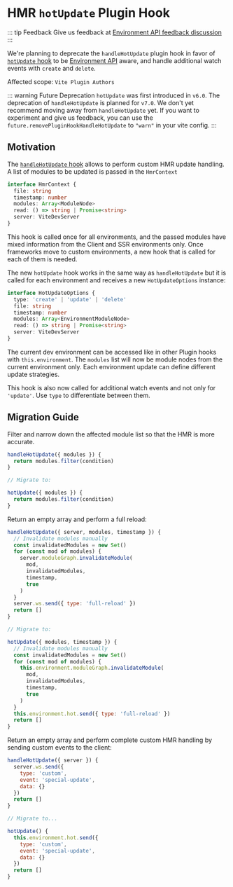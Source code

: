 # HMR `hotUpdate` Plugin Hook

::: tip Feedback
Give us feedback at [Environment API feedback discussion](https://github.com/vitejs/vite/discussions/16358)
:::

We're planning to deprecate the `handleHotUpdate` plugin hook in favor of [`hotUpdate` hook](/ru/guide/api-environment#the-hotupdate-hook) to be [Environment API](/ru/guide/api-environment.md) aware, and handle additional watch events with `create` and `delete`.

Affected scope: `Vite Plugin Authors`

::: warning Future Deprecation
`hotUpdate` was first introduced in `v6.0`. The deprecation of `handleHotUpdate` is planned for `v7.0`. We don't yet recommend moving away from `handleHotUpdate` yet. If you want to experiment and give us feedback, you can use the `future.removePluginHookHandleHotUpdate` to `"warn"` in your vite config.
:::

## Motivation

The [`handleHotUpdate` hook](/ru/guide/api-plugin.md#handlehotupdate) allows to perform custom HMR update handling. A list of modules to be updated is passed in the `HmrContext`

```ts
interface HmrContext {
  file: string
  timestamp: number
  modules: Array<ModuleNode>
  read: () => string | Promise<string>
  server: ViteDevServer
}
```

This hook is called once for all environments, and the passed modules have mixed information from the Client and SSR environments only. Once frameworks move to custom environments, a new hook that is called for each of them is needed.

The new `hotUpdate` hook works in the same way as `handleHotUpdate` but it is called for each environment and receives a new `HotUpdateOptions` instance:

```ts
interface HotUpdateOptions {
  type: 'create' | 'update' | 'delete'
  file: string
  timestamp: number
  modules: Array<EnvironmentModuleNode>
  read: () => string | Promise<string>
  server: ViteDevServer
}
```

The current dev environment can be accessed like in other Plugin hooks with `this.environment`. The `modules` list will now be module nodes from the current environment only. Each environment update can define different update strategies.

This hook is also now called for additional watch events and not only for `'update'`. Use `type` to differentiate between them.

## Migration Guide

Filter and narrow down the affected module list so that the HMR is more accurate.

```js
handleHotUpdate({ modules }) {
  return modules.filter(condition)
}

// Migrate to:

hotUpdate({ modules }) {
  return modules.filter(condition)
}
```

Return an empty array and perform a full reload:

```js
handleHotUpdate({ server, modules, timestamp }) {
  // Invalidate modules manually
  const invalidatedModules = new Set()
  for (const mod of modules) {
    server.moduleGraph.invalidateModule(
      mod,
      invalidatedModules,
      timestamp,
      true
    )
  }
  server.ws.send({ type: 'full-reload' })
  return []
}

// Migrate to:

hotUpdate({ modules, timestamp }) {
  // Invalidate modules manually
  const invalidatedModules = new Set()
  for (const mod of modules) {
    this.environment.moduleGraph.invalidateModule(
      mod,
      invalidatedModules,
      timestamp,
      true
    )
  }
  this.environment.hot.send({ type: 'full-reload' })
  return []
}
```

Return an empty array and perform complete custom HMR handling by sending custom events to the client:

```js
handleHotUpdate({ server }) {
  server.ws.send({
    type: 'custom',
    event: 'special-update',
    data: {}
  })
  return []
}

// Migrate to...

hotUpdate() {
  this.environment.hot.send({
    type: 'custom',
    event: 'special-update',
    data: {}
  })
  return []
}
```
